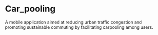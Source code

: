 # Car_pooling
A mobile application aimed at reducing urban traffic congestion and promoting sustainable commuting by facilitating carpooling among users.
